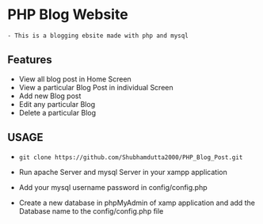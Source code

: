 # PHP Blog Website

    - This is a blogging ebsite made with php and mysql

## Features

- View all blog post in Home Screen
- View a particular Blog Post in individual Screen
- Add new Blog post
- Edit any particular Blog
- Delete a particular Blog

## USAGE

- ```
  git clone https://github.com/Shubhamdutta2000/PHP_Blog_Post.git
  ```

- Run apache Server and mysql Server in your xampp application

- Add your mysql username password in config/config.php

- Create a new database in phpMyAdmin of xamp application and add the Database name to the config/config.php file
